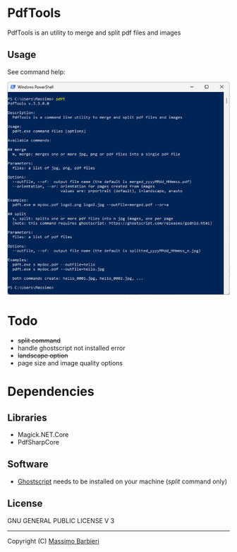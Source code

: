 PdfTools
==============

PdfTools is an utility to merge and split pdf files and images

## Usage
See command help:

![](screenshot.png)

# Todo
- ~~split command~~
- handle ghostscript not installed error
- ~~landscape option~~
- page size and image quality options

# Dependencies

## Libraries
- Magick.NET.Core
- PdfSharpCore

## Software
- [Ghostscript](https://ghostscript.com/releases/gsdnld.html) needs to be installed on your machine (*split* command only)

## License
GNU GENERAL PUBLIC LICENSE V 3

---

Copyright (C) [Massimo Barbieri](http://www.massimobarbieri.it) 
